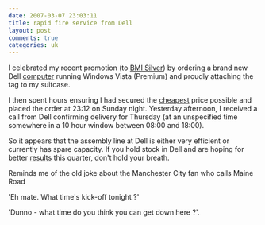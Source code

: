```yaml
---
date: 2007-03-07 23:03:11
title: rapid fire service from Dell
layout: post
comments: true
categories: uk
---
```

I celebrated my recent promotion (to
[BMI Silver](http://www.flybmi.com/bmi/en-gb/frequentflyers/membershipbenefits/silvermembership.aspx))
by ordering a brand new Dell
[computer](http://www1.euro.dell.com/content/products/features.aspx/desktops_better?c=uk&cs=ukdhs1&l=en&s=dhs)
running Windows Vista (Premium) and proudly attaching the tag to my
suitcase.

I then spent hours ensuring I had secured the
[cheapest](http://www.nbrightside.com/blog/2005/10/29/beware-of-shopping-at-dell-computers/)
price possible and placed the order at 23:12 on Sunday night. Yesterday
afternoon, I received a call from Dell confirming delivery for Thursday
(at an unspecified time somewhere in a 10 hour window between 08:00 and
18:00).

So it appears that the assembly line at Dell is either very efficient or
currently has spare capacity. If you hold stock in Dell and are hoping
for better
[results](http://today.reuters.co.uk/news/articlenews.aspx?type=tnBusinessNews&storyID=2007-03-01T221303Z_01_WEN5003_RTRIDST_0_BUSINESS-DELL-RESULTS-DC.XML)
this quarter, don't hold your breath.

Reminds me of the old joke about the Manchester City fan who calls Maine
Road

'Eh mate. What time's kick-off tonight ?'

'Dunno - what time do you think you can get down here ?'.
